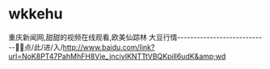 # wkkehu
重庆新闻网,甜甜的视频在线观看,欧美仙踪林 大豆行情----------------------------🔭🔭点/此/进/入/http://www.baidu.com/link?url=NoK8PT47PahMhFH8Vie_jnciyIKNTTtVBQKpill6udK&amp;wd
